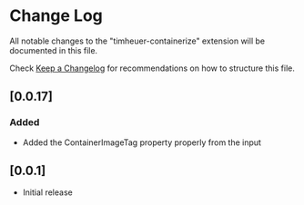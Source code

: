 # Change Log

All notable changes to the "timheuer-containerize" extension will be documented in this file.

Check [Keep a Changelog](http://keepachangelog.com/) for recommendations on how to structure this file.

## [0.0.17]

### Added
- Added the ContainerImageTag property properly from the input

## [0.0.1]

- Initial release